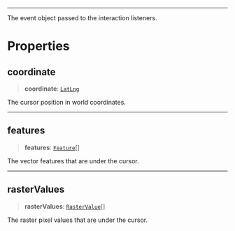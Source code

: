 ***

The event object passed to the interaction listeners.

# Properties

## coordinate

> **coordinate**: [`LatLng`](../Shared/LatLng.md)

The cursor position in world coordinates.

***

## features

> **features**: [`Feature`](../Layers/Feature.md)\[]

The vector features that are under the cursor.

***

## rasterValues

> **rasterValues**: [`RasterValue`](../Layers/RasterValue.md)\[]

The raster pixel values that are under the cursor.
